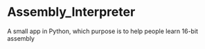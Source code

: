 # Assembly_Interpreter
A small app in Python, which purpose is to help people learn 16-bit assembly
